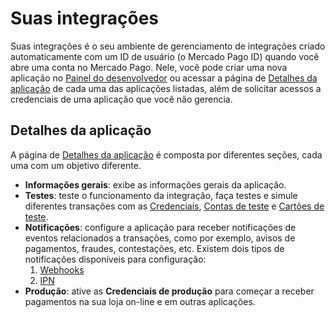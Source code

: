 # Suas integrações

Suas integrações é o seu ambiente de gerenciamento de integrações criado automaticamente com um ID de usuário (o Mercado Pago ID) quando você abre uma conta no Mercado Pago. Nele, você pode criar uma nova aplicação no [Painel do desenvolvedor](/developers/panel/app) ou acessar a página de [Detalhes da aplicação](/developers/pt/docs/your-integrations/application-details) de cada uma das aplicações listadas, além de solicitar acessos a credenciais de uma aplicação que você não gerencia. 

## Detalhes da aplicação

A página de [Detalhes da aplicação](/developers/pt/docs/your-integrations/application-details) é composta por diferentes seções, cada uma com um objetivo diferente.
* **Informações gerais**: exibe as informações gerais da aplicação.
* **Testes**: teste o funcionamento da integração, faça testes e simule diferentes transações com as [Credenciais](/developers/pt/guides/additional-content/your-integrations/credentials), [Contas de teste](/developers/pt/guides/additional-content/your-integrations/test-accounts) e [Cartões de teste](/developers/pt/guides/additional-content/your-integrations/test-cards).
* **Notificações**: configure a aplicação para receber notificações de eventos relacionados a transações, como por exemplo, avisos de pagamentos, fraudes, contestações, etc. Existem dois tipos de notificações disponíveis para configuração:
    1. [Webhooks](/developers/pt/guides/additional-content/your-integrations/webhooks)
    2. [IPN](/developers/pt/guides/additional-content/your-integrations/ipn)
* **Produção**: ative as **Credenciais de produção** para começar a receber pagamentos na sua loja on-line e em outras aplicações.